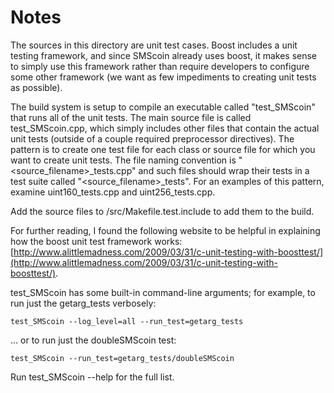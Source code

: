 # Notes
The sources in this directory are unit test cases.  Boost includes a
unit testing framework, and since SMScoin already uses boost, it makes
sense to simply use this framework rather than require developers to
configure some other framework (we want as few impediments to creating
unit tests as possible).

The build system is setup to compile an executable called "test_SMScoin"
that runs all of the unit tests.  The main source file is called
test_SMScoin.cpp, which simply includes other files that contain the
actual unit tests (outside of a couple required preprocessor
directives).  The pattern is to create one test file for each class or
source file for which you want to create unit tests.  The file naming
convention is "<source_filename>_tests.cpp" and such files should wrap
their tests in a test suite called "<source_filename>_tests".  For an
examples of this pattern, examine uint160_tests.cpp and
uint256_tests.cpp.

Add the source files to /src/Makefile.test.include to add them to the build.

For further reading, I found the following website to be helpful in
explaining how the boost unit test framework works:
[http://www.alittlemadness.com/2009/03/31/c-unit-testing-with-boosttest/](http://www.alittlemadness.com/2009/03/31/c-unit-testing-with-boosttest/).

test_SMScoin has some built-in command-line arguments; for
example, to run just the getarg_tests verbosely:

    test_SMScoin --log_level=all --run_test=getarg_tests

... or to run just the doubleSMScoin test:

    test_SMScoin --run_test=getarg_tests/doubleSMScoin

Run  test_SMScoin --help   for the full list.

